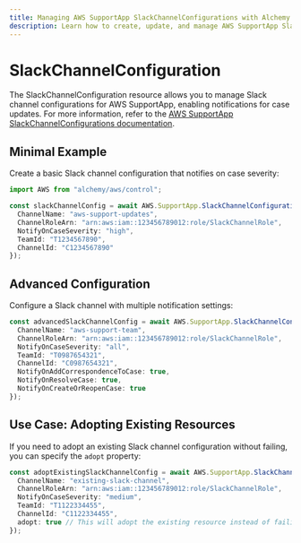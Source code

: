 ```yaml
---
title: Managing AWS SupportApp SlackChannelConfigurations with Alchemy
description: Learn how to create, update, and manage AWS SupportApp SlackChannelConfigurations using Alchemy Cloud Control.
---
```


# SlackChannelConfiguration

The SlackChannelConfiguration resource allows you to manage Slack channel configurations for AWS SupportApp, enabling notifications for case updates. For more information, refer to the [AWS SupportApp SlackChannelConfigurations documentation](https://docs.aws.amazon.com/supportapp/latest/userguide/).

## Minimal Example

Create a basic Slack channel configuration that notifies on case severity:

```ts
import AWS from "alchemy/aws/control";

const slackChannelConfig = await AWS.SupportApp.SlackChannelConfiguration("basicSlackChannelConfig", {
  ChannelName: "aws-support-updates",
  ChannelRoleArn: "arn:aws:iam::123456789012:role/SlackChannelRole",
  NotifyOnCaseSeverity: "high",
  TeamId: "T1234567890",
  ChannelId: "C1234567890"
});
```

## Advanced Configuration

Configure a Slack channel with multiple notification settings:

```ts
const advancedSlackChannelConfig = await AWS.SupportApp.SlackChannelConfiguration("advancedSlackChannelConfig", {
  ChannelName: "aws-support-team",
  ChannelRoleArn: "arn:aws:iam::123456789012:role/SlackChannelRole",
  NotifyOnCaseSeverity: "all",
  TeamId: "T0987654321",
  ChannelId: "C0987654321",
  NotifyOnAddCorrespondenceToCase: true,
  NotifyOnResolveCase: true,
  NotifyOnCreateOrReopenCase: true
});
```

## Use Case: Adopting Existing Resources

If you need to adopt an existing Slack channel configuration without failing, you can specify the `adopt` property:

```ts
const adoptExistingSlackChannelConfig = await AWS.SupportApp.SlackChannelConfiguration("adoptExistingSlackChannelConfig", {
  ChannelName: "existing-slack-channel",
  ChannelRoleArn: "arn:aws:iam::123456789012:role/SlackChannelRole",
  NotifyOnCaseSeverity: "medium",
  TeamId: "T1122334455",
  ChannelId: "C1122334455",
  adopt: true // This will adopt the existing resource instead of failing
});
```